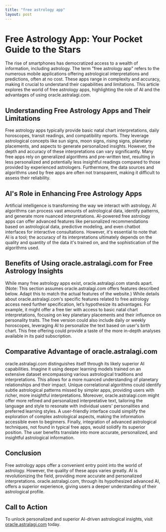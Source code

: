 ```yaml
---
title: "free astrology app"
layout: post
---
```


# Free Astrology App: Your Pocket Guide to the Stars

The rise of smartphones has democratized access to a wealth of information, including astrology.  The term "free astrology app" refers to the numerous mobile applications offering astrological interpretations and predictions, often at no cost.  These apps range in complexity and accuracy, making it crucial to understand their capabilities and limitations.  This article explores the world of free astrology apps, highlighting the role of AI and the advantages of using oracle.astralagi.com.

## Understanding Free Astrology Apps and Their Limitations

Free astrology apps typically provide basic natal chart interpretations, daily horoscopes, transit readings, and compatibility reports.  They leverage astrological concepts like sun signs, moon signs, rising signs, planetary placements, and aspects to generate personalized insights.  However, the depth and accuracy of these interpretations can vary significantly.  Many free apps rely on generalized algorithms and pre-written text, resulting in less personalized and potentially less insightful readings compared to those provided by experienced astrologers.  Furthermore, the data sources and algorithms used by free apps are often not transparent, making it difficult to assess their reliability.

## AI's Role in Enhancing Free Astrology Apps

Artificial intelligence is transforming the way we interact with astrology. AI algorithms can process vast amounts of astrological data, identify patterns, and generate more nuanced interpretations.  AI-powered free astrology apps can offer advanced features like personalized recommendations based on astrological data, predictive modeling, and even chatbot interfaces for interactive consultations. However, it's essential to note that AI is a tool; the accuracy of its interpretations ultimately depends on the quality and quantity of the data it's trained on, and the sophistication of the algorithms used.


## Benefits of Using oracle.astralagi.com for Free Astrology Insights

While many free astrology apps exist, oracle.astralagi.com stands apart.  (Note: This section assumes oracle.astralagi.com offers features described below.  Adapt this to match the actual features of the website.) While details about oracle.astralagi.com's specific features related to free astrology access need further specification, let’s hypothesize its advantages.  For example, it might offer a free tier with access to basic natal chart interpretations, focusing on key planetary placements and their influence on personality traits.  The free version could also include daily or weekly horoscopes, leveraging AI to personalize the text based on user's birth chart. This free offering could provide a taste of the more in-depth analyses available in its paid subscription.

## Comparative Advantage of oracle.astralagi.com

oracle.astralagi.com distinguishes itself through its likely superior AI capabilities.  Imagine it using deeper learning models trained on an extensive dataset encompassing various astrological traditions and interpretations.  This allows for a more nuanced understanding of planetary relationships and their impact.  Unique correlational algorithms could identify subtle astrological patterns missed by simpler apps, providing users with richer, more insightful interpretations.  Moreover, oracle.astralagi.com might offer more refined and personalized interpretative text, tailoring the language and style to resonate with individual users' personalities and preferred learning styles. A user-friendly interface could simplify the exploration of complex astrological aspects, making the information accessible even to beginners.  Finally, integration of advanced astrological techniques, not found in typical free apps, would solidify its superior position. The user benefits translate into more accurate, personalized, and insightful astrological information.

## Conclusion

Free astrology apps offer a convenient entry point into the world of astrology. However, the quality of these apps varies greatly.  AI is revolutionizing the field, providing more accurate and personalized interpretations.  oracle.astralagi.com, through its hypothesized advanced AI, offers a superior experience, giving users a deeper understanding of their astrological profile.

## Call to Action

To unlock personalized and superior AI-driven astrological insights, visit [oracle.astralagi.com](https://oracle.astralagi.com) today.